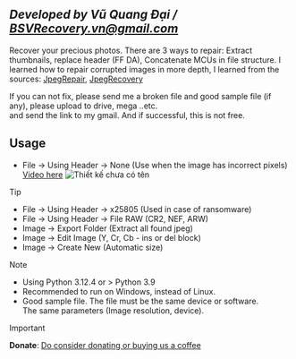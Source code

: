 ## ***Developed by Vũ Quang Đại / <BSVRecovery.vn@gmail.com>***
Recover your precious photos. There are 3 ways to repair: Extract thumbnails, replace header (FF DA), Concatenate MCUs in file structure. I learned how to repair corrupted images in more depth, I learned from the sources: [JpegRepair](https://github.com/dmahurin/jpegrepair), [JpegRecovery](https://github.com/euzun/jpeg-carver-csharp)

If you can not fix, please send me a broken file and good sample file (if any), please upload to drive, mega ..etc. <br>
and send the link to my gmail. And if successful, this is not free.


## Usage
<!-- BEGIN YOUTUBE-CARDS -->

<!-- END YOUTUBE-CARDS -->

- File -> Using Header -> None (Use when the image has incorrect pixels) [Video here](https://www.youtube.com/watch?v=0OUbORvWM_k) 
![Thiết kế chưa có tên](https://github.com/VQD-BSV/FreeTool/assets/127699283/5ac152b6-e02e-4a8e-a11e-5746db106c81)

> [!Tip]
> * File -> Using Header -> x25805 (Used in case of ransomware)
> * File -> Using Header -> File RAW (CR2, NEF, ARW)
> * Image -> Export Folder (Extract all found jpeg)
> * Image -> Edit Image (Y, Cr, Cb - ins or del block)
> * Image -> Create New (Automatic size)


> [!Note]
> * Using Python 3.12.4 or > Python 3.9
> * Recommended to run on Windows, instead of Linux.
> * Good sample file. The file must be the same device or software. <br>
> The same parameters (Image resolution, device).

> [!Important]
> **Donate**: [Do consider donating or buying us a coffee](https://paypal.me/BSVPay)
